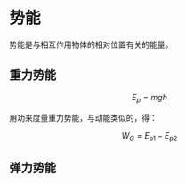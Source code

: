 # 势能

势能是与相互作用物体的相对位置有关的能量。

## 重力势能

$$
E_p=mgh
$$

用功来度量重力势能，与动能类似的，得：

$$
W_G=E_{\mathrm{p1}}-E_{\mathrm{p2}}
$$

## 弹力势能
